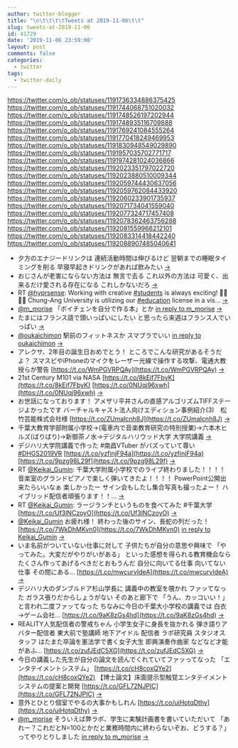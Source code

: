```yaml
---
author: twitter-blogger
title: "\n\t\t\t\tTweets at 2019-11-06\t\t"
slug: tweets-at-2019-11-06
id: 41729
date: '2019-11-06 23:59:00'
layout: post
comments: false
categories:
  - twitter
tags:
  - twitter-daily
---
```


https://twitter.com/o_ob/statuses/1191736334886375425 https://twitter.com/o_ob/statuses/1191744068751020032 https://twitter.com/o_ob/statuses/1191748526197202944 https://twitter.com/o_ob/statuses/1191748935116709888 https://twitter.com/o_ob/statuses/1191769241084555264 https://twitter.com/o_ob/statuses/1191770418249469953 https://twitter.com/o_ob/statuses/1191830948549029890 https://twitter.com/o_ob/statuses/1191957035702771717 https://twitter.com/o_ob/statuses/1191974281024036866 https://twitter.com/o_ob/statuses/1192023351797022720 https://twitter.com/o_ob/statuses/1192023880510009344 https://twitter.com/o_ob/statuses/1192059744430637056 https://twitter.com/o_ob/statuses/1192059762084433920 https://twitter.com/o_ob/statuses/1192060233901735937 https://twitter.com/o_ob/statuses/1192071734041559040 https://twitter.com/o_ob/statuses/1192077324717457408 https://twitter.com/o_ob/statuses/1192078362463756288 https://twitter.com/o_ob/statuses/1192081559966212101 https://twitter.com/o_ob/statuses/1192083314418442240 https://twitter.com/o_ob/statuses/1192088907485040641  

*   夕方のエナジードリンクは 連続活動時間は伸びるけど 翌朝までの睡眠タイミングを削る 早寝早起きドリンクがあれば飲みたい [->](https://twitter.com/o_ob/statuses/1191736334886375425)
*   おじさんが老害にならない方法は 無言で去る これ以外の方法は 可愛く、出来るだけ愛される存在になる これしかないだろ [->](https://twitter.com/o_ob/statuses/1191744068751020032)
*   RT [@hyprsense](https://twitter.com/hyprsense): Working with creative [#students](https://twitter.com/search?q=%23students&src=hash) is always exciting! 👩‍🎓👨‍🎓 Chung-Ang University is utilizing our [#education](https://twitter.com/search?q=%23education&src=hash) license in a vis… [->](https://twitter.com/o_ob/statuses/1191748526197202944)
*   [@m_morise](https://twitter.com/m_morise) 「ボイチェンを自分で作る本」とか [in reply to m_morise](https://twitter.com/m_morise/statuses/1191717197174849536) [->](https://twitter.com/o_ob/statuses/1191748935116709888)
*   たまにはフランス語で頭いっぱいにしたい と思ったら来週はフランス人でいっぱい [->](https://twitter.com/o_ob/statuses/1191769241084555264)
*   [@oukaichimon](https://twitter.com/oukaichimon) 駅前のフィットネスか スマブラでいい [in reply to oukaichimon](https://twitter.com/oukaichimon/statuses/1191502994346369026) [->](https://twitter.com/o_ob/statuses/1191770418249469953)
*   アレクサ、2年目の誕生日おめでとう！ ところでこんな研究があるそうだよ？ スマスピやiPhoneのマイクをレーザー光線で操作する攻撃、電通大教授らが警告 [https://t.co/WmPGVRPQAy](https://t.co/WmPGVRPQAy) [->](https://twitter.com/o_ob/statuses/1191830948549029890)
*   21st Century M101 via NASA [https://t.co/8kEif7FbyK](https://t.co/8kEif7FbyK) [https://t.co/0NUqj96xwh](https://t.co/0NUqj96xwh) [->](https://twitter.com/o_ob/statuses/1191957035702771717)
*   お世話になっております！ アメザリ平井さんの直感アルゴリズムTIFFステージよかったです バーチャルキャスト法人向けエディション事例紹介(3)　松竹芸能株式会社様 [https://t.co/ZUmaIcnh8J](https://t.co/ZUmaIcnh8J) [->](https://twitter.com/o_ob/statuses/1191974281024036866)
*   千葉大教育学部附属小学校→(電車内で音楽教育研究の特別授業)→六本木ヒルズ(ばりばり)→新御茶ノ水→デジタルハリウッド大学 大学院講義 [->](https://twitter.com/o_ob/statuses/1192023351797022720)
*   デジハリ大学院講義で作った #南昌VTuber がバズっていて尊い [#DHGS2019VR](https://twitter.com/search?q=%23DHGS2019VR&src=hash) [https://t.co/yzfinjF94a](https://t.co/yzfinjF94a) [https://t.co/9pzg98L29f](https://t.co/9pzg98L29f) [->](https://twitter.com/o_ob/statuses/1192023880510009344)
*   RT [@Keikai_Gumin](https://twitter.com/Keikai_Gumin): 千葉大学附属小学校でのライブ終わりました！！！！ 音楽室のグランドピアノで楽しく弾いてきたよ！！！！ PowerPoint公開出来たらいいなぁ 楽しかったー サイン会もしたし集合写真も撮ったよー！ ハイブリッド配信者頑張ります！！… [->](https://twitter.com/o_ob/statuses/1192059744430637056)
*   RT [@Keikai_Gumin](https://twitter.com/Keikai_Gumin): ラージランチというものを食べてみた #千葉大学 [https://t.co/Uf3lNCzoyO](https://t.co/Uf3lNCzoyO) [->](https://twitter.com/o_ob/statuses/1192059762084433920)
*   [@Keikai_Gumin](https://twitter.com/Keikai_Gumin) お疲れ様！ 終わった後のサイン、長蛇の列だった！ [https://t.co/7WkDhMKvn0](https://t.co/7WkDhMKvn0) [in reply to Keikai_Gumin](https://twitter.com/Keikai_Gumin/statuses/1191931286132338688) [->](https://twitter.com/o_ob/statuses/1192060233901735937)
*   いま名前がついていない仕事に対して 子供たちが自分の意思や興味で 「やってみた。大変だがやりがいがある」 といった感想を得られる教育機会なら たくさん作ってあげるべきだとおもうんだ 自分に向いてる仕事 向いてない仕事 その間にある… [https://t.co/mwcurvIdeA](https://t.co/mwcurvIdeA) [->](https://twitter.com/o_ob/statuses/1192071734041559040)
*   デジハリ大のダンブルドア杉山学長に 講義中の教室を覗かれ ファッてなった ガラス張りだからしょうがない そのあと廊下で 「うん、カッコいい！」 と言われ二度ファッてなった ちなみに今日の千葉大小学校の講義では 白衣→ゲーム会社… [https://t.co/9aK8zGs4hd](https://t.co/9aK8zGs4hd) [->](https://twitter.com/o_ob/statuses/1192077324717457408)
*   REALITY人気配信者の警戒ちゃん 小学生女子に身長を抜かれる 弾き語りアバター配信者 東大前で塾講師 地下アイドル 配信者 ラボ研究員 スタジオスタッフ はたまた卒論を憲法学で書く女子大生 即興演奏作曲家 などなど才能があふ… [https://t.co/zufJEdC5XG](https://t.co/zufJEdC5XG) [->](https://twitter.com/o_ob/statuses/1192078362463756288)
*   今日の講義した先生が自分の論文を読んでくれていてファッってなった 「エンタテイメントシステム」 [https://t.co/cH8coxQYe2](https://t.co/cH8coxQYe2) 【博士論文】床面提示型触覚エンタテイメントシステムの提案と開発 [https://t.co/GFL72NJPIC](https://t.co/GFL72NJPIC) [->](https://twitter.com/o_ob/statuses/1192081559966212101)
*   意外とひとり個室でやるの大事かもしれん [https://t.co/uiHotqDthy](https://t.co/uiHotqDthy) [->](https://twitter.com/o_ob/statuses/1192083314418442240)
*   [@m_morise](https://twitter.com/m_morise) そういえば弊ラボ、学生に実験計画書を書いていただいて 「あれー？これだとN=100とかだと業務時間内に終わらないぞお、どうする？」 ってやりとりしました [in reply to m_morise](https://twitter.com/m_morise/statuses/1191909512245940226) [->](https://twitter.com/o_ob/statuses/1192088907485040641)